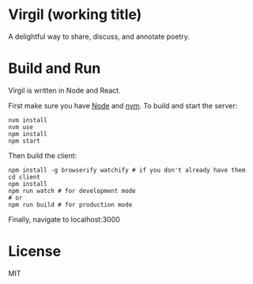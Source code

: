 # Virgil (working title)
A delightful way to share, discuss, and annotate poetry.

# Build and Run
Virgil is written in Node and React.

First make sure you have [Node](https://nodejs.org/) and [nvm](https://github.com/creationix/nvm). To build and start
the server:

```
nvm install
nvm use
npm install
npm start
```

Then build the client:

```
npm install -g browserify watchify # if you don't already have them
cd client
npm install
npm run watch # for development mode
# or
npm run build # for production mode
```

Finally, navigate to localhost:3000

# License
MIT
